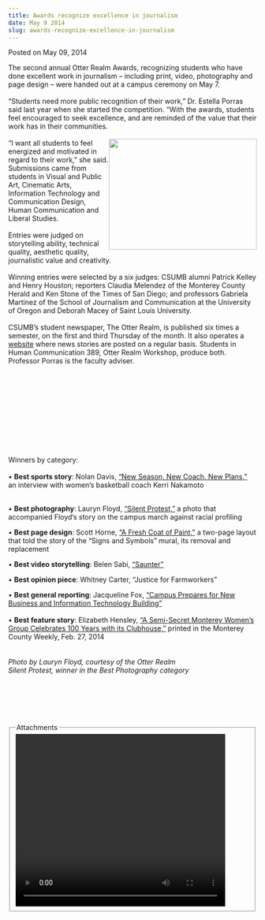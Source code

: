 ```yaml
---
title: Awards recognize excellence in journalism
date: May 9 2014
slug: awards-recognize-excellence-in-journalism
---
```


 



<span class="date">Posted on May 09, 2014    </span>
<p>The second annual Otter Realm Awards, recognizing students who
have done excellent work in journalism &#x2013; including print, video,
photography and page design &#x2013; were handed out at a campus ceremony
on May 7.<br>
<br>
&#x201C;Students need more public recognition of their work,&#x201D; Dr. Estella
Porras said last year when she started the competition. &#x201C;With the
awards, students feel encouraged to seek excellence, and are
reminded of the value that their work has in their
communities.<br>
<br>
<img alt="" src="https://news.csumb.edu/sites/default/files/65/attachments/news/images/silent_protest.png" style="width:300px; float:right; height:225px">&#x201C;I want all
students to feel energized and motivated in regard to their work,&#x201D;
she said.<br>
Submissions came from students in Visual and Public Art, Cinematic
Arts, Information Technology and Communication Design, Human
Communication and Liberal Studies.<br>
<br>
Entries were judged on storytelling ability, technical quality,
aesthetic quality, journalistic value and creativity.<br>
<br>
Winning entries were selected by a six judges: CSUMB alumni Patrick
Kelley and Henry Houston; reporters Claudia Melendez of the
Monterey County Herald and Ken Stone of the Times of San Diego; and
professors Gabriela Martinez of the School of Journalism and
Communication at the University of Oregon and Deborah Macey of
Saint Louis University.<br>
<br>
CSUMB&#x2019;s student newspaper, The Otter Realm, is published six times
a semester, on the first and third Thursday of the month. It also
operates a <a href="https://www.otterrealm.net/" rel="nofollow">website</a> where news stories are posted on a regular
basis. Students in Human Communication 389, Otter Realm Workshop,
produce both. Professor Porras is the faculty adviser.</br></br></br></br></br></br></br></img></br></br></br></br></p>
<p>Winners by category:<br>
<br>
&#x2022; <strong>Best sports story</strong>: Nolan Davis, <a href="https://www.otterrealm.net/article/new-season-new-coach-new-plans" rel="nofollow">&#x201C;New Season, New Coach, New Plans,&#x201D;</a> an interview
with women&#x2019;s basketball coach Kerri Nakamoto</br></br></p>
<p>&#x2022; <strong>Best photography</strong>: Lauryn Floyd, <a href="https://otterrealm.net/article/students-speak-out-silent-protest" rel="nofollow">&#x201C;Silent Protest,&#x201D;</a> a photo that accompanied
Floyd&#x2019;s story on the campus march against racial profiling</p>
<p>&#x2022; <strong>Best page design</strong>: Scott Horne, <a href="https://173.236.25.210/~otterrea/sites/default/files/issues/2014/Otter_Realm_Issue2_Spring2014.pdf" rel="nofollow">&#x201C;A Fresh Coat of Paint,&#x201D;</a> a two-page layout that
told the story of the &#x201C;Signs and Symbols&#x201D; mural, its removal and
replacement</p>
<p>&#x2022; <strong>Best video storytelling</strong>: Belen Sabi, <a href="https://www.youtube.com/watch?v=XHD6QJBsv-k" rel="nofollow">&#x201C;Saunter&#x201D;</a></p>
<p>&#x2022; <strong>Best opinion piece</strong>: Whitney Carter, &#x201C;Justice
for Farmworkers&#x201D;</p>
<p>&#x2022; <strong>Best general reporting</strong>: Jacqueline Fox,
<a href="https://www.otterrealm.net/article/campus-prepares-new-business-and-information-technology-building-1" rel="nofollow">&#x201C;Campus Prepares for New Business and Information
Technology Building&#x201D;</a><br>
<br>
&#x2022; <strong>Best feature story</strong>: Elizabeth Hensley, <a href="https://www.montereycountyweekly.com/archives/2014/0227/a-semi-secret-monterey-women-s-group-celebrates-years-with/article_bced6f42-9f24-11e3-91dc-001a4bcf6878.html" rel="nofollow">&#x201C;A Semi-Secret Monterey Women&#x2019;s Group Celebrates 100
Years with its Clubhouse,&#x201D;</a> printed in the Monterey County
Weekly, Feb. 27, 2014&#xA0;<br>
<br>
<br>
<em>Photo by Lauryn Floyd, courtesy of the Otter Realm<br>
Silent Protest, winner in the Best Photography category</br></em></br></br></br></br></br></p>
<fieldset class="fieldgroup group-attachments">
<legend>Attachments</legend>
<div class="field field-type-emvideo field-field-attach-video">
<div class="field-items">
<div class="field-item odd">
<div class="emvideo emvideo-video emvideo-youtube">
<div class="emfield-emvideo emfield-emvideo-youtube">
<div id="emvideo-youtube-flash-wrapper-1">
<!--<object type="application/x-shockwave-flash" height="350" width="425" data="https://www.youtube.com/v/XHD6QJBsv-k&amp;rel=0&amp;enablejsapi=1&amp;playerapiid=ytplayer&amp;fs=1" id="emvideo-youtube-flash-1">
          <param name="movie" value="https://www.youtube.com/v/XHD6QJBsv-k&amp;rel=0&amp;enablejsapi=1&amp;playerapiid=ytplayer&amp;fs=1" />
          <param name="allowScriptAccess" value="sameDomain"/>
          <param name="quality" value="best"/>
          <param name="allowFullScreen" value="true"/>
          <param name="bgcolor" value="#FFFFFF"/>
          <param name="scale" value="noScale"/>
          <param name="salign" value="TL"/>
          <param name="FlashVars" value="playerMode=embedded" />
          <param name="wmode" value="transparent" />
        </object>-->
<video controls="" width="425" height="350">
<source src="https://r3---sn-o097znee.googlevideo.com/videoplayback?mm=31&amp;initcwndbps=4418750&amp;id=o-AOB5VsOhH_TLRIA_8V5ML56bmzRdPYCufmnMjJCsNMpF&amp;fexp=900718,907263,916104,923368,927622,929244,929821,930676,936121,9406392,943917,947225,948124,952302,952605,952901,955301,957103,957201,959701&amp;expire=1422386859&amp;signature=48DFD9352A2491DF7DA1FC306AD2C71D1ED00EE6.0329C2162EE13B2F216D4869801A3D007A9D8732&amp;upn=agtvREWXPbc&amp;sparams=dur,id,initcwndbps,ip,ipbits,itag,mm,ms,mv,pl,ratebypass,source,upn,expire&amp;ip=198.189.249.65&amp;key=yt5&amp;mt=1422365204&amp;dur=186.154&amp;itag=18&amp;pl=23&amp;source=youtube&amp;ipbits=0&amp;mv=m&amp;sver=3&amp;ratebypass=yes&amp;ms=au&amp;name=XHD6QJBsv-k" type="video/mp4"/></video></div>
</div>
</div>
</div>
</div>
</div>
</fieldset>





 
